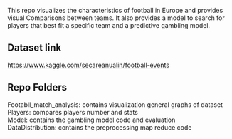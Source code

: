 
This repo visualizes the characteristics of football in Europe and provides visual Comparisons between teams. It also provides a model to search for players that best fit a specific team and a predictive gambling model.
## Dataset link
https://www.kaggle.com/secareanualin/football-events

## Repo Folders
Footabll_match_analysis: contains visualization general graphs of dataset  
Players: compares players number and stats  
Model: contains the gambling model code and evaluation  
DataDistribution: contains the preprocessing map reduce code  
